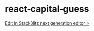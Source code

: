 # react-capital-guess

[Edit in StackBlitz next generation editor ⚡️](https://stackblitz.com/~/github.com/juanmsl/react-capital-guess)